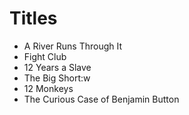 # Titles

- A River Runs Through It
- Fight Club
- 12 Years a Slave
- The Big Short:w
- 12 Monkeys
- The Curious Case of Benjamin Button
